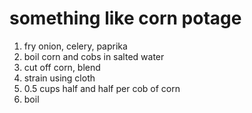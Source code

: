 # something like corn potage

1. fry onion, celery, paprika
2. boil corn and cobs in salted water
3. cut off corn, blend
4. strain using cloth
5. 0.5 cups half and half per cob of corn
6. boil